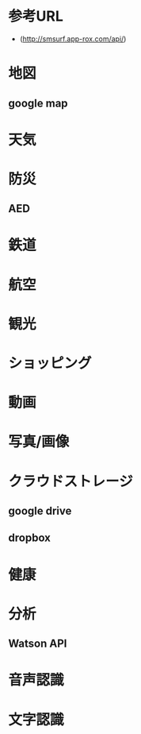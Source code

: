 # 参考URL
* (http://smsurf.app-rox.com/api/)

# 地図
## google map
# 天気
## 
# 防災
## AED
# 鉄道
# 航空
# 観光
# ショッピング
# 動画
# 写真/画像
# クラウドストレージ
## google drive
## dropbox
# 健康
# 分析
## Watson API
# 音声認識
# 文字認識